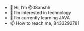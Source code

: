 - 👋 Hi, I’m @08anshh
- 👀 I’m interested in technology
- 🌱 I’m currently learning JAVA
- 📫 How to reach me, 8433292781

<!---
08anshh/08anshh is a ✨ special ✨ repository because its `README.md` (this file) appears on your GitHub profile.
You can click the Preview link to take a look at your changes.
--->
